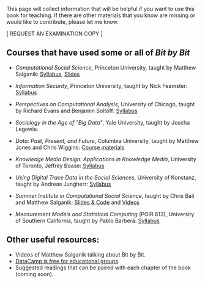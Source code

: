 
This page will collect information that will be helpful if you want to use this book for teaching. If there are other materials that you know are missing or would like to contribute, please let me know.

[ REQUEST AN EXAMINATION COPY ]

## Courses that have used some or all of _Bit by Bit_

- _Computational Social Science_, Princeton University, taught by Matthew Salganik: [Syllabus](http://www.princeton.edu/~mjs3/soc596_f2016/), [Slides](https://github.com/msalganik/soc596_f2016/tree/master/slides)

- _Information Security_, Princeton University, taught by Nick Feamster: [Syllabus](http://www.cs.princeton.edu/courses/archive/fall16/cos432/)

- _Perspectives on Computational Analysis_, University of Chicago, taught by Richard Evans and Benjamin Soltoff: [Syllabus](https://github.com/UC-MACSS/persp-analysis)

- _Sociology in the Age of "Big Data"_, Yale University, taught by Joscha Legewie.

- _Data: Past, Present, and Future_, Columbia University, taught by Matthew Jones and Chris Wiggins: [Course materials](https://github.com/data-ppf/data-ppf.github.io/wiki)

- _Knowledge Media Design: Applications in Knowledge Media_, University of Toronto, Jeffrey Boase: [Syllabus](http://current.ischool.utoronto.ca/system/files/opensyllabi/kmd10021012017winterboasesyllabusrev.pdf)

- _Using Digital Trace Data in the Social Sciences_, University of Konstanz, taught by Andreas Jungherr: [Syllabus](http://andreasjungherr.net/2017/04/26/using-digital-trace-data-in-the-social-sciences-konstanz-2017/)

- _Summer Institute in Computational Social Science_, taught by Chris Bail and Matthew Salganik: [Slides & Code](https://github.com/compsocialscience/summer-institute/tree/master/2017/materials) and [Videos](https://www.youtube.com/channel/UCkRV9I1xz2KwlgvLQ8OadKw)

- _Measurement Models and Statistical Computing_ (POIR 613), 
University of Southern California, taught by Pablo Barberá: [Syllabus](http://pablobarbera.com/POIR613/schedule.html)

## Other useful resources:

- Videos of Matthew Salganik talking about Bit by Bit.
- [DataCamp is free for educational groups](https://www.datacamp.com/groups/education).
- Suggested readings that can be paired with each chapter of the book (coming soon).
